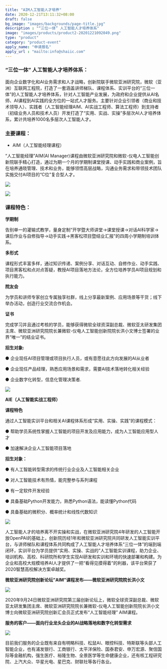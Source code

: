```yaml
---
title: "AIM人工智能人才培养"
date: 2020-12-21T13:11:32+08:00
draft: false
bg_image: "images/backgrounds/page-title.jpg"
description : "“三位一体” 人工智能人才培养体系"
image: "images/products/product2-20201221092049.png"
type: "product"
category: "product-event"
apply_name: "申请报名"
apply_url : "mailto:info@shaiic.com"
---
```


### “三位一体” 人工智能人才培养体系：

面向企业数字化和AI业务需求和人才战略，创新院联手微软亚洲研究院，微软（亚洲）互联网工程院，打造了一套涵盖讲师梯队、课程体系、实训平台的“三位一体”的人工智能人才培养体系，针对人工智能产业发展，为政府和企业提供从AI名师、AI课程到AI实践的全方位的一站式人才服务。主要针对企业引领者（商业和技术领导人）、实践者（人工智能经理AIM、AI实战工程师、算法工程师）到支持者（初级业务人员和技术人员）开发打造了“实用、实战、实操”多层次AI人才培养体系，累计共培养1000名多层次人工智能人才。

### 主要课程：

- AIM（人工智能经理课程）

“人工智能经理”AIM(AI Manager)课程由微软亚洲研究院和微软-仪电人工智能创新院联手精心打造，通过为期一个月的学期制课堂授课、动手实践和商业案例，旨在培养通晓管理、技术和业务，能够领悟高层战略，沟通业务需求和带领技术团队实施交付AI项目的“C位”复合型人才。

![](/images/products/product2-20201221092524.png)

![](/images/products/product2-20201221092012.jpg)

### 课程特色：

**学期制**

告别单一的灌输式教学，量身定制“开学暨大师讲堂→课堂授课→对话AI科学家→课后作业与自修指导→动手实践→黑客松项目暨结业汇报”的四周小学期制培训体系。

**多形式**

课程形式丰富多样，通过知识传递、案例分享、对话互动、自修作业、动手实践、项目黑客松和点对点答疑，教授AI项目落地方法论，全方位培养学员AI项目规划和执行能力。

**院友会**

为学员和讲师专家创立专属独享社群，线上分享最新案例、应用场景等干货；线下举办活动，创造行业交流合作机会。

**证书**

完成学习并且通过考核的学员，能够获得微软全球资深副总裁、微软亚太研发集团主席、微软亚洲研究院院长兼微软-仪电人工智能创新院院长洪小文博士签署的业界“唯一”的结业证书。

**招生对象:**

● 企业现任AI项目管理或项目执行人员，或有意愿往此方向发展的AI从业者

● 企业现任产品经理，熟悉应用场景和需求，需要AI技术落地转化相关经验

● 企业数字化转型，信息化管理决策者.

![](/images/products/product2-20201221093051.jpg)

**AIE（人工智能实战工程师）**

**课程特色**

通过人工智能实训平台和相关AI课程体系形成“实用、实操、实践”的课程模式：

● 帮助学员系统性掌握人工智能的项目开发及应用能力，成为人工智能应用型人才

● 加速解决企业人工智能项目落地

**招生对象：**

● 有人工智能转型需求的传统行业企业及人工智能相关企业

● 对人工智能技术有热情，能完整参与系列课程

● 有一定软件开发经验

● 具备基础Python开发能力，熟悉Python语法，能读懂Python代码

● 具备基础的微积分、概率统计和线性代数知识

![](/images/products/product2-20201221093429.png)

人工智能人才的培养离不开实操和实战，在微软亚洲研究院4年研发的人工智能开放OpenPAI的基础上，创新院历经1年和微软亚洲研究院共同研发人工智能实训平台，与讲师梯队和课程体系共同构成了人工智能人才培养体系“三位一体”的端到端闭环，实训平台为学员提供“实用、实操、实战的”人工智能实训课程，助力企业、培训机构、高校、科研院所和学生实现AI研发和实训和环境的快速部署和构建。为企业和高校大规模培养AI人才提供了一把“看得见摸得着”的利器，该平台荣获了2020智慧高校解决方案卓越奖。

**微软亚洲研究院创新论坛”AIM”课程发布——微软亚洲研究院院长洪小文**

![](/images/products/product2-20201221093556.jpg)

2020年9月24日微软亚洲研究院第三届创新论坛上，微软全球资深副总裁、微软亚太研发集团主席、微软亚洲研究院院长兼微软-仪电人工智能创新院院长洪小文博士向微软亚洲研究院创新汇会员正式发布“人工智能经理” AIM课程。

**服务的客户——面向行业龙头企业的AI战略落地和数字化转型需求**

![](/images/products/product2-20201221093640.png)

目前我们服务的企业既有来自有明略科技、松鼠AI、眼控科技、特斯联等头部人工智能企业，也有浦发银行、工商银行、太平洋保险、国泰君安、申万宏源、聚信国际等金融机构，强生医疗、裕隆生物、全景医学等生命健康企业，还有核工程研究院、上汽大众、华星光电、星巴克、财联社等各行各业。
